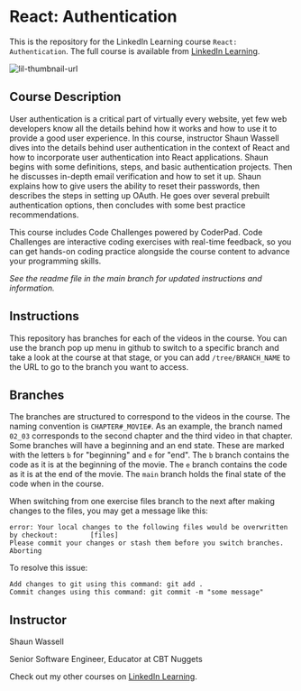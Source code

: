 # React: Authentication
This is the repository for the LinkedIn Learning course `React: Authentication`. The full course is available from [LinkedIn Learning][lil-course-url].

![lil-thumbnail-url]

## Course Description

<p>User authentication is a critical part of virtually every website, yet few web developers know all the details behind how it works and how to use it to provide a good user experience. In this course, instructor Shaun Wassell dives into the details behind user authentication in the context of React and how to incorporate user authentication into React applications. Shaun begins with some definitions, steps, and basic authentication projects. Then he discusses in-depth email verification and how to set it up. Shaun explains how to give users the ability to reset their passwords, then describes the steps in setting up OAuth. He goes over several prebuilt authentication options, then concludes with some best practice recommendations.</p>
<p>This course includes Code Challenges powered by CoderPad. Code Challenges are interactive coding exercises with real-time feedback, so you can get hands-on coding practice alongside the course content to advance your programming skills.</p>
	

_See the readme file in the main branch for updated instructions and information._
## Instructions
This repository has branches for each of the videos in the course. You can use the branch pop up menu in github to switch to a specific branch and take a look at the course at that stage, or you can add `/tree/BRANCH_NAME` to the URL to go to the branch you want to access.

## Branches
The branches are structured to correspond to the videos in the course. The naming convention is `CHAPTER#_MOVIE#`. As an example, the branch named `02_03` corresponds to the second chapter and the third video in that chapter. 
Some branches will have a beginning and an end state. These are marked with the letters `b` for "beginning" and `e` for "end". The `b` branch contains the code as it is at the beginning of the movie. The `e` branch contains the code as it is at the end of the movie. The `main` branch holds the final state of the code when in the course.

When switching from one exercise files branch to the next after making changes to the files, you may get a message like this:

    error: Your local changes to the following files would be overwritten by checkout:        [files]
    Please commit your changes or stash them before you switch branches.
    Aborting

To resolve this issue:
	
    Add changes to git using this command: git add .
	Commit changes using this command: git commit -m "some message"

## Instructor

Shaun Wassell

Senior Software Engineer, Educator at CBT Nuggets

                            

Check out my other courses on [LinkedIn Learning](https://www.linkedin.com/learning/instructors/shaun-wassell?u=104).


[0]: # (Replace these placeholder URLs with actual course URLs)

[lil-course-url]: https://www.linkedin.com/learning/react-authentication-25660373
[lil-thumbnail-url]: https://media.licdn.com/dms/image/v2/D4E0DAQEKpKB3OkEGkw/learning-public-crop_675_1200/B4EZZAfXucGYAc-/0/1744838687924?e=2147483647&v=beta&t=hP9daVuR0FW7rOnO0vVLWrnbFVvwRIKD6qB52Ksy-_U
